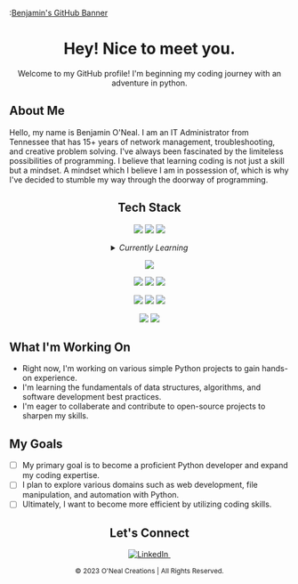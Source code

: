 :[Benjamin's GitHub Banner](./assets/Header.jpg)

<h1 align="center">Hey!  Nice to meet you.</h1>

<p align="center">Welcome to my GitHub profile!  I'm beginning my coding journey with an adventure in python.</p>

<h2>About Me</h2>

<!-- <img width="50%" align="right" alt="Profile Photo" src="" /> ADD LATER -->

<p>Hello, my name is Benjamin O'Neal.  I am an IT Administrator from Tennessee that has 15+ years of network management, troubleshooting, and creative problem solving.  I've always been fascinated by the limiteless possibilities of programming.  I believe that learning coding is not just a skill but a mindset.  A mindset which I believe I am in possession of, which is why I've decided to stumble my way through the doorway of programming.</p>

<section align="center">

<h2>Tech Stack</h2>

![](https://img.shields.io/badge/Languages-HTML5-informational?style=flat&logo=html5&logoColor=ffffff&color=red)
![](https://img.shields.io/badge/Languages-CSS-informational?style=flat&logo=css3&logoColor=ffffff&color=red)
![](https://img.shields.io/badge/Languages-Markdown-informational?style=flat&logo=markdown&logoColor=ffffff&color=red)

<details>
<summary><em>Currently Learning</em></summary>

![](https://img.shields.io/badge/Languages-Python-informational?style=flat&logo=python&logoColor=ffffff&color=red)

</details>

![](https://img.shields.io/badge/Frameworks%20&%20Libraries-Bootstrap-informational?style=flat&logo=bootstrap&logoColor=ffffff&color=red)
<!-- ![](https://img.shields.io/badge/Frameworks%20&%20Libraries-Git-informational?style=flat&logo=git&logoColor=ffffff&color=red)
![](https://img.shields.io/badge/Frameworks%20&%20Libraries-GitHub-informational?style=flat&logo=github&logoColor=ffffff&color=red) -->

![](https://img.shields.io/badge/Design%20Tools-Adobe%20Illustrator-informational?style=flat&logo=adobe-illustrator&logoColor=ffffff&color=red)
![](https://img.shields.io/badge/Design%20Tools-Adobe%20Photoshop-informational?style=flat&logo=adobe-photoshop&logoColor=ffffff&color=red)
![](https://img.shields.io/badge/Design%20Tools-Adobe%20Lightrooom-informational?style=flat&logo=adobe-lightroom&logoColor=ffffff&color=red)

![](https://img.shields.io/badge/Software-Discord-informational?style=flat&logo=discord&logoColor=ffffff&color=red)
![](https://img.shields.io/badge/Software-OBS%20Studio-informational?style=flat&logo=obsstudio&logoColor=ffffff&color=red)
![](https://img.shields.io/badge/Software-Microsoft%20Office-informational?style=flat&logo=microsoftoffice&logoColor=ffffff&color=red)

![](https://img.shields.io/badge/OS-Windows-informational?style=flat&logo=windows&logoColor=ffffff&color=red)
![](https://img.shields.io/badge/OS-Mac-informational?style=flat&logo=apple&logoColor=ffffff&color=red)

</section>

<h2>What I'm Working On</h2>

- Right now, I'm working on various simple Python projects to gain hands-on experience.
- I'm learning the fundamentals of data structures, algorithms, and software development best practices.
- I'm eager to collaberate and contribute to open-source projects to sharpen my skills.

<h2>My Goals</h2>

- [ ] My primary goal is to become a proficient Python developer and expand my coding expertise.
- [ ] I plan to explore various domains such as web development, file manipulation, and automation with Python.
- [ ] Ultimately, I want to become more efficient by utilizing coding skills.

<section align="center">

<h2>Let's Connect</h2>

<a href="https://www.linkedin.com/in/benjaminoneal" target="_blank">

![LinkedIn](https://img.shields.io/badge/benjaminoneal-eeeeee?style=social&logo=linkedin)&nbsp;

</a>
<!-- ADD LATER
<a href="https://discord.com/users/USERNAME" target="_blank">![GMail](https://img.shields.io/badge/-EMAIL%20ADRESS-eeeeee?style=social&logo=gmail)&nbsp;</a>
<a href="https://discord.com/users/USERNAME" target="_blank">![Discord](https://img.shields.io/badge/-Discord-eeeeee?style=social&logo=discord)&nbsp;</a>
-->

</section>

<section align="center">
<p style="font-size:12px">&copy; 2023 O'Neal Creations | All Rights Reserved.</p>
</section>
